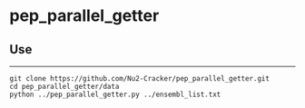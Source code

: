 # pep_parallel_getter

## Use

---

```
git clone https://github.com/Nu2-Cracker/pep_parallel_getter.git
cd pep_parallel_getter/data
python ../pep_parallel_getter.py ../ensembl_list.txt
```
